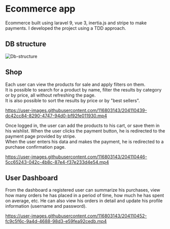 # Ecommerce app
Ecommerce built using laravel 9, vue 3, inertia.js and stripe to make payments.
I developed the project using a TDD approach.<br>

## DB structure
![Db-structure](public/demo/DB_structure.png)

## Shop
Each user can view the products for sale and apply filters on them.<br>
It is possible to search for a product by name, filter the results by category or by price, all without refreshing the page.<br>
It is also possible to sort the results by price or by "best sellers".

https://user-images.githubusercontent.com/116803143/204110439-dc42cc84-8290-4747-94d0-bf92fe011930.mp4

Once logged in, the user can add the products to his cart, or save them in his wishlist.
When the user clicks the payment button, he is redirected to the payment page provided by stripe. <br> When the user enters his data and makes the payment, he is redirected to a purchase confirmation page.

https://user-images.githubusercontent.com/116803143/204110446-5cc65243-042c-4b8c-87e4-f37e233d4e54.mp4

## User Dashboard
From the dashboard a registered user can summarize his purchases, view how many orders he has placed in a period of time, how much he has spent on average, etc.
He can also view his orders in detail and update his profile information (username and password).

https://user-images.githubusercontent.com/116803143/204110452-fc9c5f6c-9a4d-4688-98d3-e59fea92cedb.mp4
